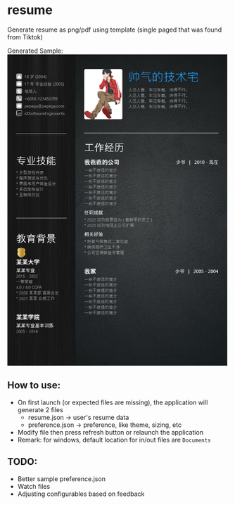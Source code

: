 # resume

Generate resume as png/pdf using template (single paged that was found from Tiktok)

Generated Sample:
<img src="sample/sample.png" alt="demo" width="500px">


## How to use:

- On first launch (or expected files are missing), the application will generate 2 files
    - resume.json -> user's resume data
    - preference.json -> preference, like theme, sizing, etc
- Modify file then press refresh button or relaunch the application
- Remark: for windows, default location for in/out files are `Documents`


## TODO:

- Better sample preference.json
- Watch files
- Adjusting configurables based on feedback
